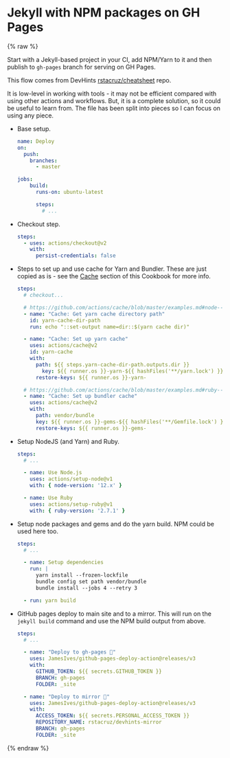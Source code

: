 # Jekyll with NPM packages on GH Pages

{% raw %}

Start with a Jekyll-based project in your CI, add NPM/Yarn to it and then publish to `gh-pages` branch for serving on GH Pages.

This flow comes from DevHints [rstacruz/cheatsheet](https://github.com/rstacruz/cheatsheets) repo.

It is low-level in working with tools - it may not be efficient compared with using other actions and workflows. But, it is a complete solution, so it could be useful to learn from. The file has been split into pieces so I can focus on using any piece.

- Base setup.
    ```yaml
    name: Deploy
    on:
      push:
        branches:
          - master

    jobs:
        build:
          runs-on: ubuntu-latest

          steps:
            # ...
    ```
- Checkout step.
    ```yaml
    steps:
      - uses: actions/checkout@v2
        with:
          persist-credentials: false
    ```
- Steps to set up and use cache for Yarn and Bundler. These are just copied as is - see the [Cache](/recipes/ci-cd/github-actions/workflows/cache.md) section of this Cookbook for more info.
    ```yaml
    steps:
      # checkout...

      # https://github.com/actions/cache/blob/master/examples.md#node---yarn
      - name: "Cache: Get yarn cache directory path"
        id: yarn-cache-dir-path
        run: echo "::set-output name=dir::$(yarn cache dir)"

      - name: "Cache: Set up yarn cache"
        uses: actions/cache@v2
        id: yarn-cache
        with:
          path: ${{ steps.yarn-cache-dir-path.outputs.dir }}
            key: ${{ runner.os }}-yarn-${{ hashFiles('**/yarn.lock') }}
          restore-keys: ${{ runner.os }}-yarn-

      # https://github.com/actions/cache/blob/master/examples.md#ruby---bundler
      - name: "Cache: Set up bundler cache"
        uses: actions/cache@v2
        with:
          path: vendor/bundle
          key: ${{ runner.os }}-gems-${{ hashFiles('**/Gemfile.lock') }}
          restore-keys: ${{ runner.os }}-gems-
    ```
- Setup NodeJS (and Yarn) and Ruby.
    ```yaml
    steps:
      # ...

      - name: Use Node.js
        uses: actions/setup-node@v1
        with: { node-version: '12.x' }

      - name: Use Ruby
        uses: actions/setup-ruby@v1
        with: { ruby-version: '2.7.1' }
    ```
- Setup node packages and gems and do the yarn build. NPM could be used here too.
    ```yaml
    steps:
      # ...

      - name: Setup dependencies
        run: |
          yarn install --frozen-lockfile
          bundle config set path vendor/bundle
          bundle install --jobs 4 --retry 3

      - run: yarn build
    ```
- GitHub pages deploy to main site and to a mirror. This will run on the `jekyll build` command and use the NPM build output from above.
    ```yaml
    steps:
      # ...

      - name: "Deploy to gh-pages 🚀"
        uses: JamesIves/github-pages-deploy-action@releases/v3
        with:
          GITHUB_TOKEN: ${{ secrets.GITHUB_TOKEN }}
          BRANCH: gh-pages
          FOLDER: _site

      - name: "Deploy to mirror 🚀"
        uses: JamesIves/github-pages-deploy-action@releases/v3
        with:
          ACCESS_TOKEN: ${{ secrets.PERSONAL_ACCESS_TOKEN }}
          REPOSITORY_NAME: rstacruz/devhints-mirror
          BRANCH: gh-pages
          FOLDER: _site
    ```

{% endraw %}
